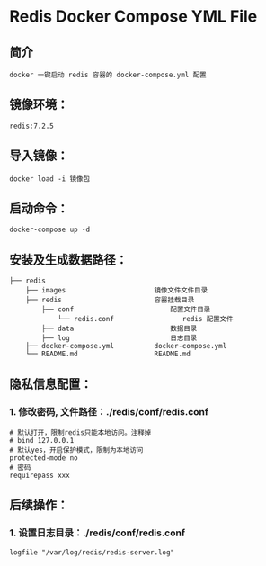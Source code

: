 # Redis Docker Compose YML File


## 简介
    docker 一键启动 redis 容器的 docker-compose.yml 配置


## 镜像环境：
	redis:7.2.5


## 导入镜像：
	docker load -i 镜像包


## 启动命令：
	docker-compose up -d


##  安装及生成数据路径：
    ├── redis 
        ├── images                      镜像文件文件目录
        ├── redis                       容器挂载目录
            ├── conf                        配置文件目录
                └── redis.conf                 redis 配置文件
            ├── data                        数据目录
            ├── log                         日志目录
        ├── docker-compose.yml          docker-compose.yml
        └── README.md                   README.md


## 隐私信息配置：
### 1. 修改密码, 文件路径：./redis/conf/redis.conf
    # 默认打开，限制redis只能本地访问。注释掉
    # bind 127.0.0.1  
    # 默认yes，开启保护模式，限制为本地访问
    protected-mode no 
    # 密码
    requirepass xxx


## 后续操作：
### 1. 设置日志目录：./redis/conf/redis.conf 
    logfile "/var/log/redis/redis-server.log"


